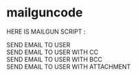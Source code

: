 # mailguncode

HERE IS MAILGUN SCRIPT :

SEND EMAIL TO USER <BR>
SEND EMAIL TO USER WITH CC  <BR>
SEND EMAIL TO USER WITH BCC  <BR>
SEND EMAIL TO USER WITH ATTACHMENT

